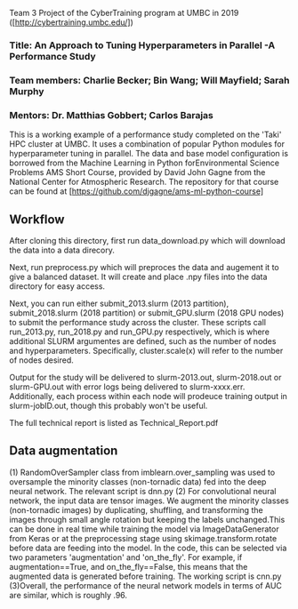 Team 3 Project of the CyberTraining program at UMBC in 2019 ([http://cybertraining.umbc.edu/])
### Title: An Approach to Tuning Hyperparameters in Parallel -A Performance Study 
### Team members: Charlie Becker; Bin Wang; Will Mayfield; Sarah Murphy
### Mentors: Dr. Matthias Gobbert; Carlos Barajas


This is a working example of a performance study completed on the 'Taki' HPC cluster at UMBC. It uses a combination of popular Python modules for hyperparameter tuning in parallel. The data and base model configuration is borrowed from the Machine Learning in Python forEnvironmental Science Problems AMS Short Course, provided by David John Gagne from the National Center for Atmospheric Research.  The repository for that course can be found at [https://github.com/djgagne/ams-ml-python-course]

## Workflow
After cloning this directory, first run data\_download.py which will download the data into a data direcory.

Next, run preprocess.py which will preproces the data and augement it to give a balanced dataset.  It will create and place .npy files into the data directory for easy access.

Next, you can run either submit\_2013.slurm (2013 partition), submit\_2018.slurm (2018 partition) or submit\_GPU.slurm (2018 GPU nodes) to submit the performance study across the cluster.  These scripts call run\_2013.py, run\_2018.py and run\_GPU.py respectively, which is where additional SLURM argumentes are defined, such as the number of nodes and hyperparameters.  Specifically, cluster.scale(x) will refer to the number of nodes desired.

Output for the study will be delivered to slurm-2013.out, slurm-2018.out or slurm-GPU.out with error logs being delivered to slurm-xxxx.err. Additionally, each process within each node will prodeuce training output in slurm-jobID.out, though this probably won't be useful.


The full technical report is listed as Technical\_Report.pdf

## Data augmentation
(1) RandomOverSampler class from imblearn.over\_sampling was used to oversample the minority classes (non-tornadic data) fed into the deep neural network. The relevant script is dnn.py
(2) For convolutional neural network, the input data are tensor images. We augment the minority classes (non-tornadic images) by duplicating, shuffling, and transforming the images through small angle rotation but keeping the labels unchanged.This can be done in real time while training the model  via ImageDataGenerator from Keras or at the preprocessing stage using skimage.transform.rotate before data are feeding into the model. In the code, this can be selected via two parameters 'augmentation' and 'on\_the\_fly'. For example, if augmentation==True, and on\_the\_fly==False, this means that the augmented data is generated before training. The working script is cnn.py
(3)Overall, the performance of the neural network models in terms of AUC are similar, which is roughly .96.   
